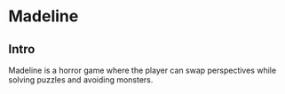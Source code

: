 # Madeline
## Intro
Madeline is a horror game where the player can swap perspectives while solving puzzles and avoiding monsters.